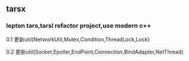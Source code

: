## tarsx
### lepton tars,tarsl refactor project,use modern c++

 0.1 更新util(NetworkUtil,Mutex,Condition,ThreadLock,Lock)

0.2 更新util(Socket,Epoller,EndPoint,Connection,BindAdapter,NetThread)